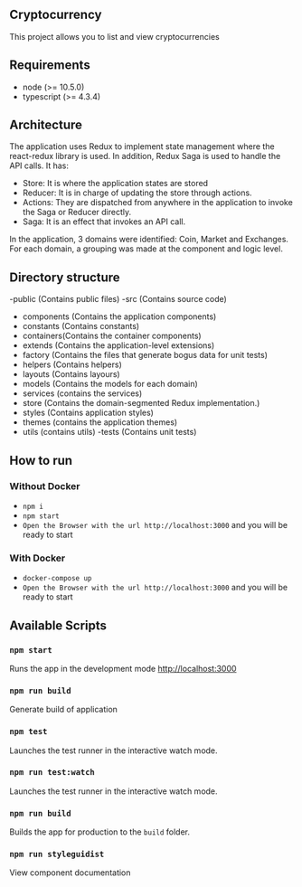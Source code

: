 ## Cryptocurrency
This project allows you to list and view cryptocurrencies

## Requirements

- node (>= 10.5.0)
- typescript (>= 4.3.4)

## Architecture

The application uses Redux to implement state management where the react-redux library is used. In addition, Redux Saga is used to handle the API calls.
It has:
- Store: It is where the application states are stored
- Reducer: It is in charge of updating the store through actions.
- Actions: They are dispatched from anywhere in the application to invoke the Saga or Reducer directly.
- Saga: It is an effect that invokes an API call.

In the application, 3 domains were identified: Coin, Market and Exchanges. For each domain, a grouping was made at the component and logic level.

## Directory structure

-public (Contains public files)
-src (Contains source code)
 - components (Contains the application components)
 - constants (Contains constants)
 - containers(Contains the container components)
 - extends (Contains the application-level extensions)
 - factory (Contains the files that generate bogus data for unit tests)
 - helpers (Contains helpers)
 - layouts (Contains layours)
 - models (Contains the models for each domain)
 - services (contains the services)
 - store (Contains the domain-segmented Redux implementation.)
 - styles (Contains application styles)
 - themes (contains the application themes)
 - utils (contains utils)
-tests (Contains unit tests)

## How to run

### Without Docker

- `npm i`
- `npm start`
- `Open the Browser with the url http://localhost:3000` and you will be ready to start

### With Docker
- `docker-compose up`
- `Open the Browser with the url http://localhost:3000` and you will be ready to start

## Available Scripts

### `npm start`

Runs the app in the development mode [http://localhost:3000](http://localhost:3000)

### `npm run build`

Generate build of application

### `npm test`

Launches the test runner in the interactive watch mode.<br>

### `npm run test:watch`

Launches the test runner in the interactive watch mode.<br>
### `npm run build`

Builds the app for production to the `build` folder.<br>

### `npm run styleguidist`

View component documentation<br>
